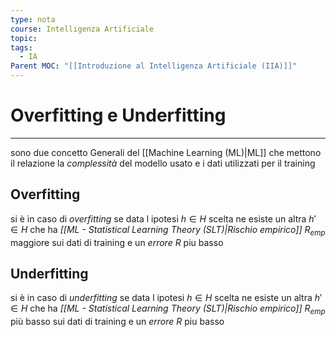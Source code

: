 ```yaml
---
type: nota
course: Intelligenza Artificiale
topic: 
tags:
  - IA
Parent MOC: "[[Introduzione al Intelligenza Artificiale (IIA)]]"
---
```


# Overfitting e Underfitting
---
sono due concetto Generali del [[Machine Learning (ML)|ML]] che mettono il relazione la _complessità_ del modello usato e i dati utilizzati per il training

## Overfitting
si è in caso di _overfitting_ se data l ipotesi $h \in H$ scelta  ne esiste un altra  $h' \in H$ che ha _[[ML - Statistical Learning Theory (SLT)|Rischio empirico]]_ $R_{emp}$ maggiore sui dati di training e un _errore_ $R$ piu basso

## Underfitting
si è in caso di _underfitting_ se data l ipotesi $h \in H$ scelta  ne esiste un altra  $h' \in H$ che ha _[[ML - Statistical Learning Theory (SLT)|Rischio empirico]]_ $R_{emp}$ più basso sui dati di training e un _errore_ $R$ piu basso
